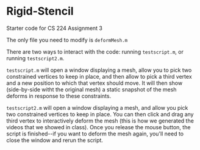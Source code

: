 # Rigid-Stencil
Starter code for CS 224 Assignment 3

The only file you need to modify is `deformMesh.m`

There are two ways to interact with the code: running `testscript.m`, or running `testscript2.m`.

`testscript.m` will open a window displaying a mesh, allow you to pick two constrained vertices to keep in place, and then allow to pick a third vertex and a new position to which that vertex should move. It will then show (side-by-side witht the original mesh) a static snapshot of the mesh deforms in response to these constraints.

`testscript2.m` will open a window displaying a mesh, and allow you pick two constrained vertices to keep in place. You can then click and drag any third vertex to interactively deform the mesh (this is how we generated the videos that we showed in class). Once you release the mouse button, the script is finished--if you want to deform the mesh again, you'll need to close the window and rerun the script.

